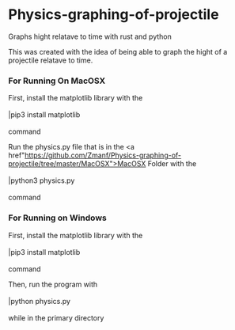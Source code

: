 # Physics-graphing-of-projectile
Graphs hight relatave to time with rust and python

This was created with the idea of being able to graph the hight of a projectile relatave to time.

<h3>For Running On MacOSX</h3>
First, install the matplotlib library with the<br><br>|pip3 install matplotlib<br><br>command

Run the physics.py file that is in the <a href"https://github.com/Zmanf/Physics-graphing-of-projectile/tree/master/MacOSX">MacOSX Folder</a> with the<br><br>|python3 physics.py<br><br>command

<h3>For Running on Windows</h3>
First, install the matplotlib library with the<br><br>|pip3 install matplotlib<br><br>command

Then, run the program with<br><br>|python physics.py<br><br>while in the primary directory
